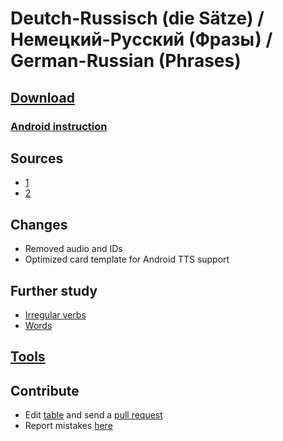 # Deutch-Russisch (die Sätze) / Немецкий-Русский (Фразы) / German-Russian (Phrases)

## [Download](./De-Ru-phrases.apkg)

### [Android instruction](https://www.youtube.com/watch?v=i7r8Fqc1izs)

## Sources

* [1](https://ankiweb.net/shared/info/1184299751)
* [2](https://ankiweb.net/shared/info/988508924)

## Changes

* Removed audio and IDs
* Optimized card template for Android TTS support

## Further study

* [Irregular verbs](https://ankiweb.net/shared/info/224557590)
* [Words](../De-Ru/de-ru.md)

## [Tools](../wiki.md#tools)

## Contribute

* Edit [table](./De-Ru.txt) and send a [pull request](https://docs.github.com/en/github/collaborating-with-pull-requests/proposing-changes-to-your-work-with-pull-requests/creating-a-pull-request)
* Report mistakes [here](https://github.com/br4ch1st0chr0n3/anki-decks/discussions/1)
